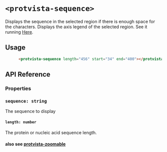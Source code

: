 # `<protvista-sequence>`
Displays the sequence in the selected region if there is enough space for the characters.
Displays the axis legend of the selected region.
See it running [Here](https://ebi-webcomponents.github.io/protvista-sequence/).


## Usage
```html
      <protvista-sequence length="456" start="34" end="400"></protvista-sequence>
```

## API Reference

### Properties

### `sequence: string`
The sequence to display

#### `length: number`
The protein or nucleic acid sequence length.

#### also see [protvista-zoomable](https://github.com/ebi-webcomponents/nightingale/blob/master/packages/protvista-zoomable/README.md#properties)
